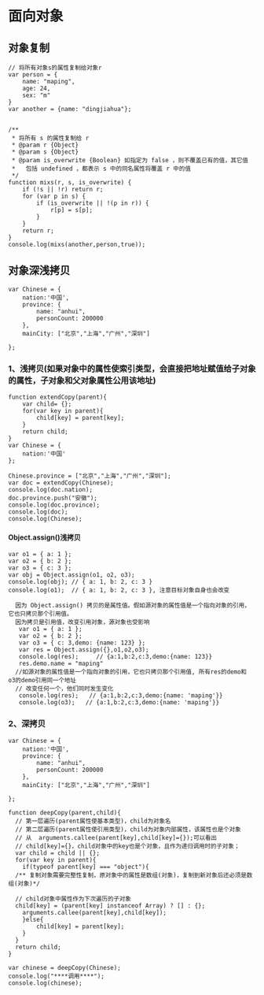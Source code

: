 # 面向对象
## 对象复制 	
	// 将所有对象s的属性复制给对象r
    var person = {
        name: "maping",
        age: 24,
        sex: "m"
    }
    var another = {name: "dingjiahua"};


    /**
     * 将所有 s 的属性复制给 r
     * @param r {Object}
     * @param s {Object}
     * @param is_overwrite {Boolean} 如指定为 false ，则不覆盖已有的值，其它值
     *   包括 undefined ，都表示 s 中的同名属性将覆盖 r 中的值
     */
    function mixs(r, s, is_overwrite) { 
        if (!s || !r) return r;
        for (var p in s) {
            if (is_overwrite || !(p in r)) {
                r[p] = s[p];
            }
        }
        return r;
    }
    console.log(mixs(another,person,true));

## 对象深浅拷贝
    var Chinese = {
        nation:'中国',
        province: {
        	name: "anhui",
        	personCount: 200000
        },
        mainCity: ["北京","上海","广州","深圳"]

    };

### 1、浅拷贝(如果对象中的属性使索引类型，会直接把地址赋值给子对象的属性，子对象和父对象属性公用该地址)

    function extendCopy(parent){
        var child= {};
        for(var key in parent){
            child[key] = parent[key];
        }      
        return child;
    }
    var Chinese = {
        nation:'中国'
    };

    Chinese.province = ["北京","上海","广州","深圳"];
    var doc = extendCopy(Chinese);
    console.log(doc.nation);
    doc.province.push("安徽");
    console.log(doc.province);
    console.log(doc);
    console.log(Chinese);

#### Object.assign()浅拷贝
	var o1 = { a: 1 };
    var o2 = { b: 2 };
	var o3 = { c: 3 };
	var obj = Object.assign(o1, o2, o3);
	console.log(obj); // { a: 1, b: 2, c: 3 }
	console.log(o1);  // { a: 1, b: 2, c: 3 }, 注意目标对象自身也会改变

      因为 Object.assign() 拷贝的是属性值。假如源对象的属性值是一个指向对象的引用，它也只拷贝那个引用值。
      因为拷贝是引用值，改变引用对象，源对象也受影响
       var o1 = { a: 1 };
	   var o2 = { b: 2 };
	   var o3 = { c: 3,demo: {name: 123} };
	   var res = Object.assign({},o1,o2,o3);
	   console.log(res);     // {a:1,b:2,c:3,demo:{name: 123}}
	   res.demo.name = "maping"
	  //如源对象的属性值是一个指向对象的引用，它也只拷贝那个引用值, 所有res的demo和 o3的demo引用同一个地址
	  // 改变任何一个，他们同时发生变化
	   console.log(res);   // {a:1,b:2,c:3,demo:{name: 'maping'}}
	   console.log(o3);   // {a:1,b:2,c:3,demo:{name: 'maping'}}

### 2、深拷贝

    var Chinese = {
        nation:'中国',
        province: {
        	name: "anhui",
        	personCount: 200000
        },
        mainCity: ["北京","上海","广州","深圳"]

    };

	function deepCopy(parent,child){
	  // 第一层遍历(parent属性使基本类型)，child为对象名
	  // 第二层遍历(parent属性使引用类型)，child为对象内部属性，该属性也是个对象
	  // 从	arguments.callee(parent[key],child[key]={});可以看出
	  // child[key]={}，child对象中的key也是个对象，且作为递归调用时的子对象；
	  var child = child || {};
	  for(var key in parent){
	  	if(typeof parent[key] === "object"){
      /** 复制对象需要完整性复制，原对象中的属性是数组(对象)，复制到新对象后还必须是数组(对象)*/

      // child对象中属性作为下次遍历的子对象  
      child[key] = (parent[key] instanceof Array) ? [] : {};  
    	arguments.callee(parent[key],child[key]);
	  	}else{
	  		child[key] = parent[key];
	  	}
	  }
	  return child;
	}
	
	var chinese = deepCopy(Chinese);
	console.log("****调用****");
	console.log(chinese);
	   